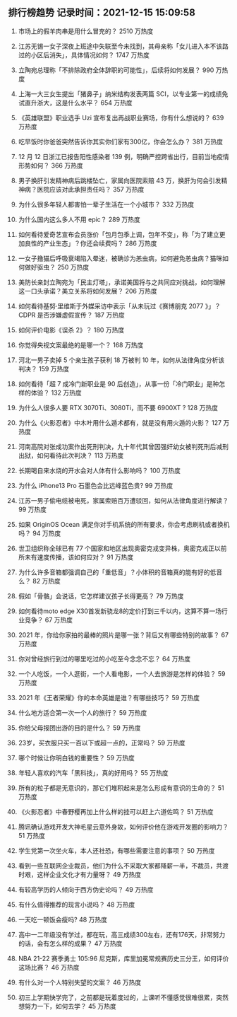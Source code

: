 
## 排行榜趋势 记录时间：2021-12-15 15:09:58
  
  1. 市场上的假羊肉串是用什么冒充的？ 2510 万热度
    
  2. 江苏无锡一女子深夜上班途中失联至今未找到，其母亲称「女儿进入本不该路过的小区后消失」，具体情况如何？ 1747 万热度
    
  3. 立陶宛总理称「不排除政府全体辞职的可能性」，后续将如何发展？ 990 万热度
    
  4. 上海一大三女生提出「猪鼻子」纳米结构发表两篇 SCI，以专业第一的成绩免试直升浙大，这是什么水平？ 654 万热度
    
  5. 《英雄联盟》职业选手 Uzi 宣布复出再战职业赛场，你有什么想说的？ 639 万热度
    
  6. 吃早饭时你爸爸突然告诉你其实你们家有300亿，你会怎么办？ 381 万热度
    
  7. 12 月 12 日浙江已报告阳性感染者 139 例，明确严控跨省出行，目前当地疫情形势如何？ 366 万热度
    
  8. 男子换肝引发精神病后跳楼坠亡，家属向医院索赔 43 万，换肝为何会引发精神病？医院应该对此承担责任吗？ 357 万热度
    
  9. 为什么很多年轻人都害怕一辈子生活在一个小城市？ 332 万热度
    
  10. 为什么国内这么多人不用 epic？ 289 万热度
    
  11. 如何看待爱奇艺宣布会员涨价「包月包季上调，包年不变」，称「为了建立更加良性的产业生态」？你还会续费吗？ 286 万热度
    
  12. 一女子撸猫后呼吸衰竭陷入晕迷，被确诊为恙虫病，如何避免恙虫病？猫咪如何做好驱虫？ 250 万热度
    
  13. 美防长亲封立陶宛为「民主灯塔」，承诺美国将与之共同应对挑战，如何理解这一口头承诺？美立关系将如何发展？ 206 万热度
    
  14. 如何看待基努·里维斯于外媒采访中表示「从未玩过《赛博朋克 2077 》」？CDPR 是否涉嫌虚假宣传？ 187 万热度
    
  15. 如何评价电影《误杀 2》？ 180 万热度
    
  16. 你觉得央视文案最绝的是哪一个？ 168 万热度
    
  17. 河北一男子卖掉 5 个亲生孩子获利 18 万被判 10 年，如何从法律角度分析该判决？ 159 万热度
    
  18. 如何看待「超 7 成冷门新职业是 90 后创造」，从事一份「冷门职业」是种怎样的体验？ 132 万热度
    
  19. 为什么人很多人要 RTX 3070Ti、3080Ti，而不要 6900XT ? 128 万热度
    
  20. 为什么《火影忍者》中木叶用什么遁术都有，就是没有用火遁的火影？ 127 万热度
    
  21. 河南高院对张成功案作出死刑判决，九十年代其曾因强奸幼女被判死刑后减刑出狱，如何看待此次判决？ 113 万热度
    
  22. 长期喝自来水烧的开水会对人体有什么影响吗？ 100 万热度
    
  23. 为什么 iPhone13 Pro 石墨色会比远峰蓝色贵? 99 万热度
    
  24. 江苏一男子偷电缆被电死，家属索赔百万遭驳回，如何从法律角度进行解读？ 99 万热度
    
  25. 如果 OriginOS Ocean 满足你对手机系统的所有要求，你会考虑刷机或者换机吗？ 94 万热度
    
  26. 世卫组织称全球已有 77 个国家和地区出现奥密克戎变异株，奥密克戎正以前所未有速度传播，该如何应对？ 91 万热度
    
  27. 为什么许多音箱都强调自己的「重低音」？小体积的音箱真的能有好的低音么？ 82 万热度
    
  28. 假如「骨骼」会说话，它怎样建议孩子长得更高？ 79 万热度
    
  29. 如何看待moto edge X30首发新骁龙8的定价打到三千以内，这算不算一场行业竞争？ 67 万热度
    
  30. 2021 年，你给你家拍的最棒的照片是哪一张？背后又有哪些特别的故事？ 67 万热度
    
  31. 你对曾经旅行到过的哪里吃过的小吃至今念念不忘？ 64 万热度
    
  32. 一个人吃饭，一个人逛街，一个人看电影，一个人去旅游是怎样的体验？ 59 万热度
    
  33. 2021 年《王者荣耀》你的本命英雄是谁？有哪些技巧？ 59 万热度
    
  34. 什么地方适合第一次一个人的旅行？ 59 万热度
    
  35. 你给父母报团出游的目的是什么？ 59 万热度
    
  36. 23岁，买衣服只买一百以下或超一点的，正常吗？ 59 万热度
    
  37. 哪个时候让你明白钱的重要性？ 59 万热度
    
  38. 年轻人喜欢的汽车「黑科技」，真的好用吗？ 55 万热度
    
  39. 所有的粒子都是无意识的，那它们堆积起来是怎么形成有意识的生命的？ 51 万热度
    
  40. 《火影忍者》中春野樱再加上什么样的挂可以赶上六道佐鸣？ 51 万热度
    
  41. 腾讯确认游戏开发大神毛星云意外身故，如何评价他在游戏开发圈的影响力？ 51 万热度
    
  42. 学生党第一次坐火车，本人还社恐，有哪些需要注意的事项？ 50 万热度
    
  43. 看到一些互联网企业裁员，他们为什么不采取大家都降薪一半，不裁员，共渡时艰，这样企业文化才有力量呀？ 49 万热度
    
  44. 有较高学历的人倾向于西方伪史论吗？ 49 万热度
    
  45. 有什么值得推荐的现言小说吗？ 48 万热度
    
  46. 一天吃一顿饭会瘦吗? 48 万热度
    
  47. 高中一二年级没有学过，都在玩，高三成绩300左右，还有176天，非常努力的话，会有怎么样的成果？ 47 万热度
    
  48. NBA 21-22 赛季勇士 105:96 尼克斯，库里加冕常规赛历史三分王，如何评价这场比赛？ 46 万热度
    
  49. 有什么对一个人特别失望的文案？ 46 万热度
    
  50. 初三上学期快学完了，之前都是玩着度过的，上课听不懂感觉很难很累，突然想努力一下，如何去学？ 45 万热度
    